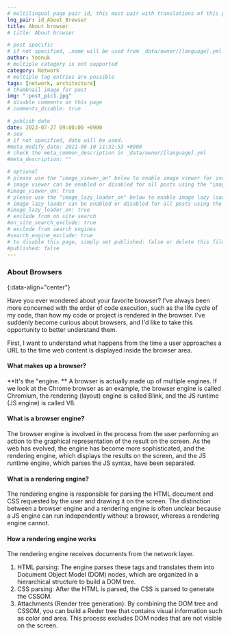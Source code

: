 ```yaml
---
# multilingual page pair id, this must pair with translations of this page. (This name must be unique)
lng_pair: id_About_Browser
title: About browser
# title: About browser

# post specific
# if not specified, .name will be used from _data/owner/[language].yml
author: Yeonuk
# multiple category is not supported
category: Network
# multiple tag entries are possible
tags: [network, architecture]
# thumbnail image for post
img: ":post_pic1.jpg"
# disable comments on this page
# comments_disable: true

# publish date
date: 2023-07-27 09:00:00 +0900
# seo
# if not specified, date will be used.
#meta_modify_date: 2021-08-10 11:32:53 +0900
# check the meta_common_description in _data/owner/[language].yml
#meta_description: ""

# optional
# please use the "image_viewer_on" below to enable image viewer for individual pages or posts (_posts/ or [language]/_posts folders).
# image viewer can be enabled or disabled for all posts using the "image_viewer_posts: true" setting in _data/conf/main.yml.
#image_viewer_on: true
# please use the "image_lazy_loader_on" below to enable image lazy loader for individual pages or posts (_posts/ or [language]/_posts folders).
# image lazy loader can be enabled or disabled for all posts using the "image_lazy_loader_posts: true" setting in _data/conf/main.yml.
#image_lazy_loader_on: true
# exclude from on site search
#on_site_search_exclude: true
# exclude from search engines
#search_engine_exclude: true
# to disable this page, simply set published: false or delete this file
#published: false
---
```


<!-- outline-start -->

### About Browsers

{:data-align="center"}

<!-- outline-end -->

Have you ever wondered about your favorite browser?
I've always been more concerned with the order of code execution, such as the life cycle of my code, than how my code or project is rendered in the browser.
I've suddenly become curious about browsers, and I'd like to take this opportunity to better understand them.

First, I want to understand what happens from the time a user approaches a URL to the time web content is displayed inside the browser area.

#### What makes up a browser?

**It's the "engine. **
A browser is actually made up of multiple engines.
If we look at the Chrome browser as an example, the browser engine is called Chromium, the rendering (layout) engine is called Blink, and the JS runtime (JS engine) is called V8.

#### What is a browser engine?

The browser engine is involved in the process from the user performing an action to the graphical representation of the result on the screen.
As the web has evolved, the engine has become more sophisticated, and the rendering engine, which displays the results on the screen, and the JS runtime engine, which parses the JS syntax, have been separated.

#### What is a rendering engine?

The rendering engine is responsible for parsing the HTML document and CSS requested by the user and drawing it on the screen.
The distinction between a browser engine and a rendering engine is often unclear because a JS engine can run independently without a browser, whereas a rendering engine cannot.

#### How a rendering engine works

The rendering engine receives documents from the network layer.

1. HTML parsing: The engine parses these tags and translates them into Document Object Model (DOM) nodes, which are organized in a hierarchical structure to build a DOM tree.
2. CSS parsing: After the HTML is parsed, the CSS is parsed to generate the CSSOM.
3. Attachments (Render tree generation): By combining the DOM tree and CSSOM, you can build a Reder tree that contains visual information such as color and area. This process excludes DOM nodes that are not visible on the screen.
